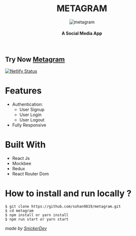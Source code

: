 <div align="center">

# METAGRAM

![metagram](https://user-images.githubusercontent.com/64985447/172367984-e3f16513-d995-47dc-9fa0-17362d1d3d74.png)

#### A Social Media App

</div>

<br>

## Try Now [Metagram](https://metagram-socialmedia.netlify.app)

[![Netlify Status](https://api.netlify.com/api/v1/badges/71be3ea9-b1a9-4aee-b661-c8d672ce1f3c/deploy-status)](https://app.netlify.com/sites/metagram-socialmedia/deploys)

# Features

<!-- - Feed Posts
- Explore & Trending Posts
- Add , Update & Delete Post
- Add , Update & Delete Comment
- User Profile Update
- Follow / Unfollow
- Search User
- Like and Comment on Post -->

- Authentication:
  - User Signup
  - User Login
  - User Logout
- Fully Responsive

# Built With

- React Js
- Mockbee
- Redux
- React Router Dom

# How to install and run locally ?

```
$ git clone https://github.com/sohan9819/metagram.git
$ cd metagram
$ npm install or yarn install
$ npm run start or yarn start
```

_made by [SnickerDev](https://https://github.com/sohan9819)_
